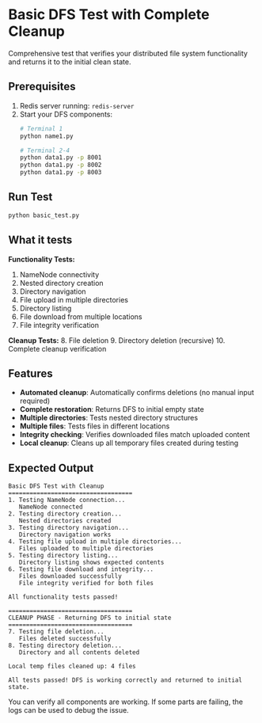 # Basic DFS Test with Complete Cleanup

Comprehensive test that verifies your distributed file system functionality and returns it to the initial clean state.

## Prerequisites

1. Redis server running: `redis-server`
2. Start your DFS components:
   ```bash
   # Terminal 1
   python name1.py
   
   # Terminal 2-4  
   python data1.py -p 8001
   python data1.py -p 8002
   python data1.py -p 8003
   ```

## Run Test

```bash
python basic_test.py
```

## What it tests

**Functionality Tests:**
1. NameNode connectivity
2. Nested directory creation
3. Directory navigation
4. File upload in multiple directories
5. Directory listing
6. File download from multiple locations
7. File integrity verification

**Cleanup Tests:**
8. File deletion
9. Directory deletion (recursive)
10. Complete cleanup verification

## Features

- **Automated cleanup**: Automatically confirms deletions (no manual input required)
- **Complete restoration**: Returns DFS to initial empty state
- **Multiple directories**: Tests nested directory structures
- **Multiple files**: Tests files in different locations
- **Integrity checking**: Verifies downloaded files match uploaded content
- **Local cleanup**: Cleans up all temporary files created during testing

## Expected Output

```
Basic DFS Test with Cleanup
===================================
1. Testing NameNode connection...
   NameNode connected
2. Testing directory creation...
   Nested directories created
3. Testing directory navigation...
   Directory navigation works
4. Testing file upload in multiple directories...
   Files uploaded to multiple directories
5. Testing directory listing...
   Directory listing shows expected contents
6. Testing file download and integrity...
   Files downloaded successfully
   File integrity verified for both files

All functionality tests passed!

===================================
CLEANUP PHASE - Returning DFS to initial state
===================================
7. Testing file deletion...
   Files deleted successfully
8. Testing directory deletion...
   Directory and all contents deleted

Local temp files cleaned up: 4 files

All tests passed! DFS is working correctly and returned to initial state.
```

You can verify all components are working. If some parts are failing, the logs can be used to debug the issue.